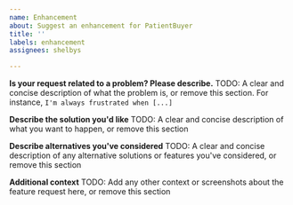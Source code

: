 ```yaml
---
name: Enhancement
about: Suggest an enhancement for PatientBuyer
title: ''
labels: enhancement
assignees: shelbys

---
```


**Is your request related to a problem? Please describe.**
TODO: A clear and concise description of what the problem is, or remove this section. For instance, `I'm always frustrated when [...]`

**Describe the solution you'd like**
TODO: A clear and concise description of what you want to happen, or remove this section

**Describe alternatives you've considered**
TODO: A clear and concise description of any alternative solutions or features you've considered, or remove this section

**Additional context**
TODO: Add any other context or screenshots about the feature request here, or remove this section
